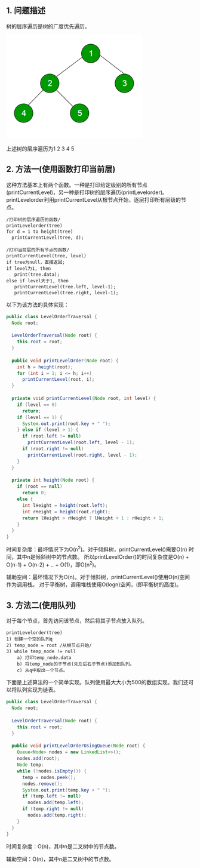 ## 1. 问题描述

树的层序遍历是树的广度优先遍历。

<img src="../assets/LevelOrderTraversal_BinaryTree.png">

上述树的层序遍历为1 2 3 4 5

## 2. 方法一(使用函数打印当前层)

这种方法基本上有两个函数。一种是打印给定级别的所有节点(printCurrentLevel)，另一种是打印树的层序遍历(printLevelorder)。
printLevelorder利用printCurrentLevel从根节点开始，逐层打印所有层级的节点。

```
/打印树的层序遍历的函数/
printLevelorder(tree)
for d = 1 to height(tree)
  printCurrentLevel(tree, d);

/打印当前层的所有节点的函数/
printCurrentLevel(tree, level)
if tree为null，直接返回;
if level为1, then
   print(tree.data);
else if level大于1, then
   printCurrentLevel(tree.left, level-1);
   printCurrentLevel(tree.right, level-1);
```

以下为该方法的具体实现：

```java
public class LevelOrderTraversal {
  Node root;

  LevelOrderTraversal(Node root) {
    this.root = root;
  }

  public void printLevelOrder(Node root) {
    int h = height(root);
    for (int i = 1; i <= h; i++)
      printCurrentLevel(root, i);
  }

  private void printCurrentLevel(Node root, int level) {
    if (level == 0)
      return;
    if (level == 1) {
      System.out.print(root.key + " ");
    } else if (level > 1) {
      if (root.left != null)
        printCurrentLevel(root.left, level - 1);
      if (root.right != null)
        printCurrentLevel(root.right, level - 1);
    }
  }

  private int height(Node root) {
    if (root == null)
      return 0;
    else {
      int lHeight = height(root.left);
      int rHeight = height(root.right);
      return lHeight > rHeight ? lHeight + 1 : rHeight + 1;
    }
  }
}
```

时间复杂度：最坏情况下为O(n<sup>2</sup>)。对于倾斜树，printCurrentLevel()需要O(n) 时间，其中n是倾斜树中的节点数。
所以printLevelOrder()的时间复杂度是O(n) + O(n-1) + O(n-2) + .. + O(1)，即O(n<sup>2</sup>)。

辅助空间：最坏情况下为O(n)。对于倾斜树，printCurrentLevel()使用O(n)空间作为调用栈。
对于平衡树，调用堆栈使用O(logn)空间，(即平衡树的高度)。

## 3. 方法二(使用队列)

对于每个节点，首先访问该节点，然后将其子节点放入队列。

```
printLevelorder(tree)
1) 创建一个空的队列q
2) temp_node = root /从根节点开始/
3) while temp_node != null
    a) 打印temp_node.data
    b) 将temp_node的子节点(先左后右子节点)添加到队列。
    c) 从q中取出一个节点。
```

下面是上述算法的一个简单实现。队列使用最大大小为500的数组实现。我们还可以将队列实现为链表。

```java
public class LevelOrderTraversal {
  Node root;

  LevelOrderTraversal(Node root) {
    this.root = root;
  }

  public void printLevelOrderUsingQueue(Node root) {
    Queue<Node> nodes = new LinkedList<>();
    nodes.add(root);
    Node temp;
    while (!nodes.isEmpty()) {
      temp = nodes.peek();
      nodes.remove();
      System.out.print(temp.key + " ");
      if (temp.left != null)
        nodes.add(temp.left);
      if (temp.right != null)
        nodes.add(temp.right);
    }
  }
}
```

时间复杂度：O(n)，其中n是二叉树中的节点数。

辅助空间：O(n)，其中n是二叉树中的节点数。